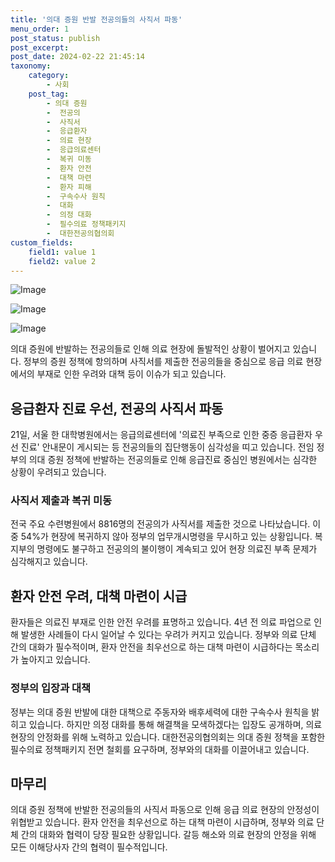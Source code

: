```yaml
---
title: '의대 증원 반발 전공의들의 사직서 파동'
menu_order: 1
post_status: publish
post_excerpt: 
post_date: 2024-02-22 21:45:14
taxonomy:
    category:
        - 사회
    post_tag:
        - 의대 증원
        -  전공의
        -  사직서
        -  응급환자
        -  의료 현장
        -  응급의료센터
        -  복귀 미동
        -  환자 안전
        -  대책 마련
        -  환자 피해
        -  구속수사 원칙
        -  대화
        -  의정 대화
        -  필수의료 정책패키지
        -  대한전공의협의회
custom_fields:
    field1: value 1
    field2: value 2
---
```


![Image](https://imgnews.pstatic.net/image/469/2024/02/22/0000786716_001_20240222061242596.jpg?type=w647)

![Image](https://imgnews.pstatic.net/image/469/2024/02/22/0000786716_002_20240222061242619.jpg?type=w647)

![Image](https://imgnews.pstatic.net/image/469/2024/02/22/0000786716_003_20240222061242642.jpg?type=w647)

의대 증원에 반발하는 전공의들로 인해 의료 현장에 돌발적인 상황이 벌어지고 있습니다. 정부의 증원 정책에 항의하며 사직서를 제출한 전공의들을 중심으로 응급 의료 현장에서의 부재로 인한 우려와 대책 등이 이슈가 되고 있습니다.
## 응급환자 진료 우선, 전공의 사직서 파동
21일, 서울 한 대학병원에서는 응급의료센터에 '의료진 부족으로 인한 중증 응급환자 우선 진료' 안내문이 게시되는 등 전공의들의 집단행동이 심각성을 띠고 있습니다. 전임 정부의 의대 증원 정책에 반발하는 전공의들로 인해 응급진료 중심인 병원에서는 심각한 상황이 우려되고 있습니다.
### 사직서 제출과 복귀 미동
전국 주요 수련병원에서 8816명의 전공의가 사직서를 제출한 것으로 나타났습니다. 이 중 54%가 현장에 복귀하지 않아 정부의 업무개시명령을 무시하고 있는 상황입니다. 복지부의 명령에도 불구하고 전공의의 불이행이 계속되고 있어 현장 의료진 부족 문제가 심각해지고 있습니다.
## 환자 안전 우려, 대책 마련이 시급
환자들은 의료진 부재로 인한 안전 우려를 표명하고 있습니다. 4년 전 의료 파업으로 인해 발생한 사례들이 다시 일어날 수 있다는 우려가 커지고 있습니다. 정부와 의료 단체 간의 대화가 필수적이며, 환자 안전을 최우선으로 하는 대책 마련이 시급하다는 목소리가 높아지고 있습니다.
### 정부의 입장과 대책
정부는 의대 증원 반발에 대한 대책으로 주동자와 배후세력에 대한 구속수사 원칙을 밝히고 있습니다. 하지만 의정 대화를 통해 해결책을 모색하겠다는 입장도 공개하며, 의료 현장의 안정화를 위해 노력하고 있습니다. 대한전공의협의회는 의대 증원 정책을 포함한 필수의료 정책패키지 전면 철회를 요구하며, 정부와의 대화를 이끌어내고 있습니다.
## 마무리
의대 증원 정책에 반발한 전공의들의 사직서 파동으로 인해 응급 의료 현장의 안정성이 위협받고 있습니다. 환자 안전을 최우선으로 하는 대책 마련이 시급하며, 정부와 의료 단체 간의 대화와 협력이 당장 필요한 상황입니다. 갈등 해소와 의료 현장의 안정을 위해 모든 이해당사자 간의 협력이 필수적입니다.
